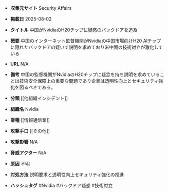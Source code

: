 - **収集元サイト**
Security Affairs

- **掲載日**
2025-08-02

- **タイトル**
中国がNvidiaのH20チップに疑惑のバックドアを追及

- **概要**
中国のインターネット監督機関がNvidiaの中国市場向けH20 AIチップに隠れたバックドアの疑いで説明を求めており米中間の技術対立が激化している

- **URL**
N/A

- **備考**
中国の監督機関がNvidiaのH20チップに疑念を持ち説明を求めていることは技術安全保障上の重要な問題であり企業は透明性向上とセキュリティ強化を図るべきである。

- **分類**
[[他組織インシデント]]

- **組織名**
Nvidia

- **業種**
[[情報通信業]]

- **攻撃手口**
[[その他]]

- **攻撃影響**
N/A

- **脅威アクター**
N/A

- **原因**
不明

- **対処方法**
説明要求と透明性向上セキュリティ強化の推進

- **ハッシュタグ**
#Nvidia #バックドア疑惑 #技術対立
